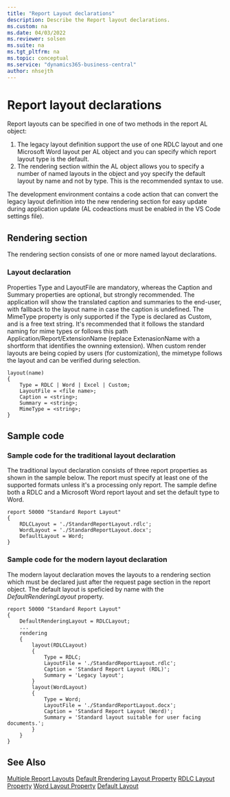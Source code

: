 ```yaml
---
title: "Report Layout declarations"
description: Describe the Report layout declarations.
ms.custom: na
ms.date: 04/03/2022
ms.reviewer: solsen
ms.suite: na
ms.tgt_pltfrm: na
ms.topic: conceptual
ms.service: "dynamics365-business-central"
author: nhsejth
---
```


# Report layout declarations

Report layouts can be specified in one of two methods in the report AL object:

1. The legacy layout definition support the use of one RDLC layout and one Microsoft Word layout per AL object and you can specify which report layout type is the default.
1. The rendering section within the AL object allows you to specify a number of named layouts in the object and yoy specify the default layout by name and not by type. This is the recommended syntax to use.

The development environment contains a code action that can convert the legacy layout definition into the new rendering section for easy update during application update (AL codeactions must be enabled in the VS Code settings file).

## Rendering section

The rendering section consists of one or more named layout declarations.

### Layout declaration

Properties Type and LayoutFile are mandatory, whereas the Caption and Summary properties are optional, but strongly recommended. The application will show the translated caption and summaries to the end-user, with fallback to the layout name in case the caption is undefined.
The MimeType property is only supported if the Type is declared as Custom, and is a free text string. It's recommended that it follows the standard naming for mime types or follows this path Application/Report/ExtensionName (replace ExtenasionName with a shortform that identifies the ownning extension). When custom render layouts are being copied by users (for customization), the mimetype follows the layout and can be verified during selection.

```al
layout(name)
{
    Type = RDLC | Word | Excel | Custom;
    LayoutFile = <file name>;
    Caption = <string>;
    Summary = <string>;
    MimeType = <string>;
}
```

## Sample code

### Sample code for the traditional layout declaration

The traditional layout declaration consists of three report properties as shown in the sample below. The report must specify at least one of the supported formats unless it's a processing only report. The sample define both a RDLC and a Microsoft Word report layout and set the default type to Word.

```al
report 50000 "Standard Report Layout"
{
    RDLCLayout = './StandardReportLayout.rdlc';
    WordLayout = './StandardReportLayout.docx';
    DefaultLayout = Word;
}
```

### Sample code for the modern layout declaration

The modern layout declaration moves the layouts to a rendering section which must be declared just after the request page section in the report object. The default layout is speficied by name with the *DefaultRenderingLayout* property. 

```al
report 50000 "Standard Report Layout"
{
    DefaultRenderingLayout = RDLCLayout;
    ...
    rendering
    {
        layout(RDLCLayout)
        {
            Type = RDLC;
            LayoutFile = './StandardReportLayout.rdlc';
            Caption = 'Standard Report Layout (RDL)';
            Summary = 'Legacy layout';
        }
        layout(WordLayout)
        {
            Type = Word;
            LayoutFile = './StandardReportLayout.docx';
            Caption = 'Standard Report Layout (Word)';
            Summary = 'Standard layout suitable for user facing documents.';
        }
    }
}
```

## See Also

[Multiple Report Layouts](devenv-multiple-report-layouts.md)
[Default Rrendering Layout Property](properties/devenv-defaultrenderinglayout-property.md)
[RDLC Layout Property](properties/devenv-rdlclayout-property.md)
[Word Layout Property](properties/devenv-wordlayout-property.md)
[Default Layout](properties/devenv-defaultlayout-property.md)
